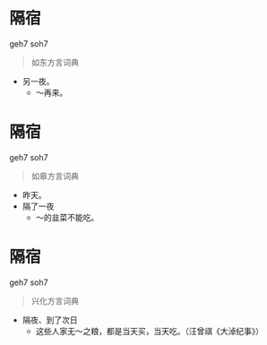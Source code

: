 # 隔宿
geh7 soh7
> 如东方言词典
- 另一夜。
  - ～再来。

# 隔宿
geh7 soh7
> 如皋方言词典
- 昨天。
- 隔了一夜
  - ～的韭菜不能吃。

# 隔宿
geh7 soh7
> 兴化方言词典
- 隔夜、到了次日
  - 这些人家无～之粮，都是当天买，当天吃。（汪曾祺《大淖纪事》）
